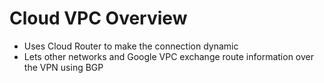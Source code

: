 # Cloud VPC Overview

* Uses Cloud Router to make the connection dynamic
* Lets other networks and Google VPC exchange route information over the VPN using BGP